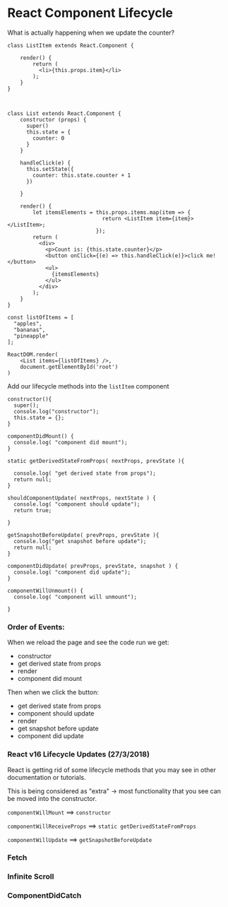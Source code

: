 # React Component Lifecycle

What is actually happening when we update the counter?

```
class ListItem extends React.Component {

    render() {
        return (
          <li>{this.props.item}</li>
        );
    }
}



class List extends React.Component {
    constructor (props) {
      super()
      this.state = {
        counter: 0
      }
    }

    handleClick(e) {
      this.setState({
        counter: this.state.counter + 1
      })

    }

    render() {
        let itemsElements = this.props.items.map(item => {
                              return <ListItem item={item}></ListItem>;
                            });
        return (
          <div>
            <p>Count is: {this.state.counter}</p>
            <button onClick={(e) => this.handleClick(e)}>click me!</button>
            <ul>
              {itemsElements}
            </ul>
          </div>
        );
    }
}

const listOfItems = [
  "apples",
  "bananas",
  "pineapple"
];

ReactDOM.render(
    <List items={listOfItems} />,
    document.getElementById('root')
)
```


Add our lifecycle methods into the `listItem` component
```
constructor(){
  super();
  console.log("constructor");
  this.state = {};
}

componentDidMount() {
  console.log( "component did mount");
}

static getDerivedStateFromProps( nextProps, prevState ){

  console.log( "get derived state from props");
  return null;
}

shouldComponentUpdate( nextProps, nextState ) {
  console.log( "component should update");
  return true;

}

getSnapshotBeforeUpdate( prevProps, prevState ){
  console.log("get snapshot before update");
  return null;
}

componentDidUpdate( prevProps, prevState, snapshot ) {
  console.log( "component did update");
}

componentWillUnmount() {
  console.log( "component will unmount");

}
```

### Order of Events:

When we reload the page and see the code run we get:

- constructor
- get derived state from props
- render
- component did mount

Then when we click the button:
- get derived state from props
- component should update
- render
- get snapshot before update
- component did update

### React v16 Lifecycle Updates (27/3/2018)
React is getting rid of some lifecycle methods that you may see in other documentation or tutorials.

This is being considered as "extra" -> most functionality that you see can be moved into the constructor.

`componentWillMount` ==> `constructor`

`componentWillReceiveProps` ==> `static getDerivedStateFromProps`

`componentWillUpdate` ==> `getSnapshotBeforeUpdate`

### Fetch

### Infinite Scroll

### ComponentDidCatch
